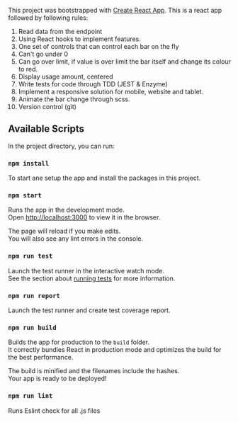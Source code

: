 This project was bootstrapped with [Create React App](https://github.com/facebook/create-react-app).
This is a react app followed by following rules:

1. Read data from the endpoint
2. Using React hooks to implement features.
3. One set of controls that can control each bar on the fly
4. Can't go under 0
5. Can go over limit, if value is over limit the bar itself and change its colour to red.
6. Display usage amount, centered
7. Write tests for code through TDD (JEST & Enzyme)
8. Implement a responsive solution for mobile, website and tablet.
9. Animate the bar change through scss.
10. Version control (git)

## Available Scripts

In the project directory, you can run:

### `npm install`

To start ane setup the app and install the packages in this project.

### `npm start`

Runs the app in the development mode.<br />
Open [http://localhost:3000](http://localhost:3000) to view it in the browser.

The page will reload if you make edits.<br />
You will also see any lint errors in the console.

### `npm run test`

Launch the test runner in the interactive watch mode.<br />
See the section about [running tests](https://facebook.github.io/create-react-app/docs/running-tests) for more information.

### `npm run report`
Launch the test runner and create test coverage report.

### `npm run build`

Builds the app for production to the `build` folder.<br />
It correctly bundles React in production mode and optimizes the build for the best performance.

The build is minified and the filenames include the hashes.<br />
Your app is ready to be deployed!

### `npm run lint`
Runs Eslint check for all .js files






